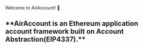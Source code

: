 Welcome to AirAccount! :wave:
<h2>**AirAccount is an Ethereum application account framework built on Account Abstraction(EIP4337).**</h2>